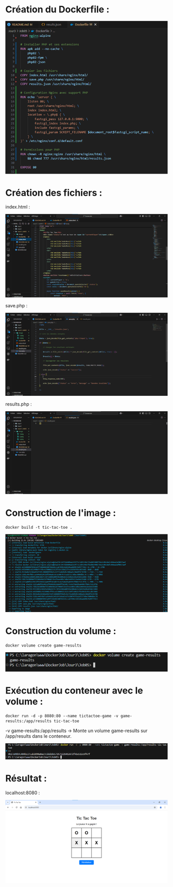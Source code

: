 # Création du Dockerfile :  

![Image n°1](image/1.png)

# Création des fichiers :

index.html :  

![Image n°2](image/2.png)

save.php :

![Image n°3](image/3.png)

results.php :

![Image n°4](image/4.png)


# Construction de l'image :

```
docker build -t tic-tac-toe .
```

![Image n°5](image/5.png)


# Construction du volume :

```
docker volume create game-results
```

![Image n°6](image/6.png)


# Exécution du conteneur avec le volume :

```
docker run -d -p 8080:80 --name tictactoe-game -v game-results:/app/results tic-tac-toe
```

-v game-results:/app/results → Monte un volume game-results sur /app/results dans le conteneur.

![Image n°7](image/7.png)

# Résultat :

localhost:8080 :  

![Image n°8](image/8.png)
